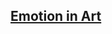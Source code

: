## [Emotion in Art](https://github.com/INFO-4602-5602/proj2-wikiart-5602-LiuSangZhang/blob/master/index.html)
